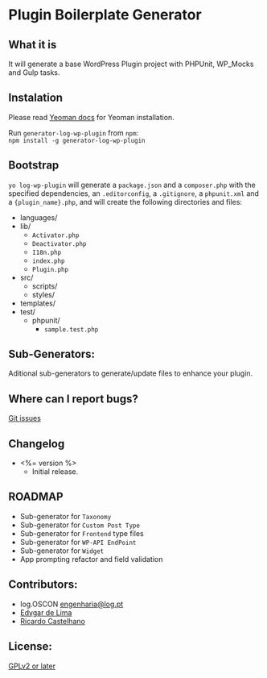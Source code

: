 # Plugin Boilerplate Generator #

## What it is ##

It will generate a base WordPress Plugin project with PHPUnit, WP_Mocks and Gulp tasks.

## Instalation ##

Please read [Yeoman docs](http://yeoman.io) for Yeoman installation.  

Run `generator-log-wp-plugin` from `npm`:  
`npm install -g generator-log-wp-plugin`

## Bootstrap ##
`yo log-wp-plugin` will generate a `package.json` and a `composer.php` with the specified dependencies, an `.editorconfig`, a `.gitignore`, a `phpunit.xml` and a `{plugin_name}.php`, and will create the following directories and files:

* languages/
* lib/
	* `Activator.php`
	* `Deactivator.php`
	* `I18n.php`
	* `index.php`
	* `Plugin.php`
* src/
	* scripts/
	* styles/
* templates/
* test/
	* phpunit/
		* `sample.test.php`


## Sub-Generators:
Aditional sub-generators to generate/update files to enhance your plugin.

## Where can I report bugs? ##
[Git issues](https://github.com/log-oscon/generator-log-wp-plugin/issues)

## Changelog ##
* <%= version %>
	* Initial release.


## ROADMAP ##
* Sub-generator for `Taxonomy`
* Sub-generator for `Custom Post Type`
* Sub-generator for `Frontend` type files
* Sub-generator for `WP-API EndPoint`
* Sub-generator for `Widget`
* App prompting refactor and field validation


## Contributors: ##
* log.OSCON <engenharia@log.pt>
* [Edygar de Lima](https://github.com/edygar)
* [Ricardo Castelhano](https://github.com/RicCastelhano)

## License: ##
[GPLv2 or later](http://www.gnu.org/licenses/gpl-2.0.html)
